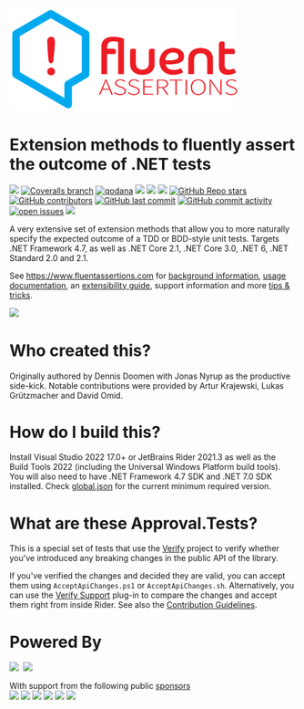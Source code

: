 <a href="https://www.fluentassertions.com"><img src="docs/assets/images/fluent_assertions_large_horizontal.svg" style="width:400px"/></a>

# Extension methods to fluently assert the outcome of .NET tests
[![](https://img.shields.io/github/actions/workflow/status/fluentassertions/fluentassertions/build.yml?branch=develop)](https://github.com/fluentassertions/fluentassertions/actions?query=branch%3Adevelop)
[![Coveralls branch](https://img.shields.io/coverallsCoverage/github/fluentassertions/fluentassertions?branch=develop)](https://coveralls.io/github/fluentassertions/fluentassertions?branch=develop)
[![qodana](https://github.com/fluentassertions/fluentassertions/actions/workflows/code_quality.yml/badge.svg)](https://github.com/fluentassertions/fluentassertions/actions/workflows/code_quality.yml)
[![](https://img.shields.io/github/release/FluentAssertions/FluentAssertions.svg?label=latest%20release&color=007edf)](https://github.com/FluentAssertions/FluentAssertions/releases/latest)
[![](https://img.shields.io/nuget/dt/FluentAssertions.svg?label=downloads&color=007edf&logo=nuget)](https://www.nuget.org/packages/FluentAssertions)
[![](https://img.shields.io/librariesio/dependents/nuget/FluentAssertions.svg?label=dependent%20libraries)](https://libraries.io/nuget/FluentAssertions)
[![GitHub Repo stars](https://img.shields.io/github/stars/fluentassertions/fluentassertions)](https://github.com/fluentassertions/fluentassertions/stargazers)
[![GitHub contributors](https://img.shields.io/github/contributors/fluentassertions/fluentassertions)](https://github.com/fluentassertions/fluentassertions/graphs/contributors)
[![GitHub last commit](https://img.shields.io/github/last-commit/fluentassertions/fluentassertions)](https://github.com/fluentassertions/fluentassertions)
[![GitHub commit activity](https://img.shields.io/github/commit-activity/m/fluentassertions/fluentassertions)](https://github.com/fluentassertions/fluentassertions/graphs/commit-activity)
[![open issues](https://img.shields.io/github/issues/fluentassertions/fluentassertions)](https://github.com/fluentassertions/fluentassertions/issues)
![](https://img.shields.io/badge/release%20strategy-githubflow-orange.svg)

A very extensive set of extension methods that allow you to more naturally specify the expected outcome of a TDD or BDD-style unit tests. Targets .NET Framework 4.7, as well as .NET Core 2.1, .NET Core 3.0, .NET 6, .NET Standard 2.0 and 2.1.

See https://www.fluentassertions.com for [background information](https://fluentassertions.com/about/), [usage documentation](https://fluentassertions.com/introduction), an [extensibility guide](https://fluentassertions.com/extensibility/), support information and more [tips & tricks](https://fluentassertions.com/tips/).

![](https://repobeats.axiom.co/api/embed/282ed7bca0ede1ac7751ebde6b3ef091a0c6c52d.svg)

# Who created this?
Originally authored by Dennis Doomen with Jonas Nyrup as the productive side-kick. Notable contributions were provided by Artur Krajewski, Lukas Grützmacher and David Omid.

# How do I build this?
Install Visual Studio 2022 17.0+ or JetBrains Rider 2021.3 as well as the Build Tools 2022 (including the Universal Windows Platform build tools). You will also need to have .NET Framework 4.7 SDK and .NET 7.0 SDK installed. Check [global.json](global.json) for the current minimum required version.

# What are these Approval.Tests?
This is a special set of tests that use the [Verify](https://github.com/VerifyTests/Verify) project to verify whether you've introduced any breaking changes in the public API of the library.

If you've verified the changes and decided they are valid, you can accept them  using `AcceptApiChanges.ps1` or `AcceptApiChanges.sh`. Alternatively, you can use the [Verify Support](https://plugins.jetbrains.com/plugin/17240-verify-support) plug-in to compare the changes and accept them right from inside Rider. See also the [Contribution Guidelines](CONTRIBUTING.md).

# Powered By
<a href="https://www.infosupport.com/"><img src="docs/assets/images/info-support.jpg" style="width:100px"/></a>&nbsp;
<a href="https://www.jetbrains.com/rider/"><img src="docs/assets/images/jetbrainsrider.svg" style="width:150px"/></a>&nbsp;

With support from the following public [sponsors](https://github.com/sponsors/fluentassertions)  
<a href="https://github.com/BestKru"><img src="https://avatars.githubusercontent.com/u/159320286?s=52&v=4"/></a>
<a href="https://github.com/Infra-Workleap"><img src="https://avatars.githubusercontent.com/u/53535748?s=52&v=4"/></a>
<a href="https://github.com/ken-swyfft"><img src="https://avatars.githubusercontent.com/u/65305317?s=52&v=4"/></a>
<a href="https://github.com/MGundersen"><img src="https://avatars.githubusercontent.com/u/15629960?s=52&v=4"/></a>
<a href="https://github.com/mediaclip"><img src="https://avatars.githubusercontent.com/u/6798228?s=52&v=4"/></a>
<a href="https://github.com/hassanhabib"><img src="https://avatars.githubusercontent.com/u/1453985?s=52&v=4"/></a>
